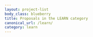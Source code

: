 ```yaml
---
layout: project-list
body_class: blueberry
title: Proposals in the LEARN category
canonical_url: /learn/
category: learn
---
```

